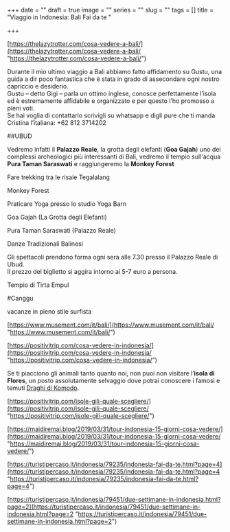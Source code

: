 +++
date = ""
draft = true
image = ""
series = ""
slug = ""
tags = []
title = "Viaggio in Indonesia: Bali Fai da te "

+++

[https://thelazytrotter.com/cosa-vedere-a-bali/](https://thelazytrotter.com/cosa-vedere-a-bali/ "https://thelazytrotter.com/cosa-vedere-a-bali/")

Durante il mio ultimo viaggio a Bali abbiamo fatto affidamento su Gustu, una guida a dir poco fantastica che è stata in grado di assecondare ogni nostro capriccio e desiderio.  
Gustu – detto Gigi – parla un ottimo inglese, conosce perfettamente l’isola ed è estremamente affidabile e organizzato e per questo l’ho promosso a pieni voti.  
Se hai voglia di contattarlo scrivigli su whatsapp e digli pure che ti manda Cristina l’italiana: +62 812 3714202

\##UBUD

Vedremo infatti il **Palazzo Reale**, la grotta degli elefanti (**Goa Gajah**) uno dei complessi archeologici più interessanti di Bali, vedremo il tempio sull'acqua **Pura Taman Saraswati** e raggiungeremo la **Monkey Forest**

Fare trekking tra le risaie Tegalalang

Monkey Forest

Praticare Yoga presso lo studio Yoga Barn

Goa Gajah (La Grotta degli Elefanti)

Pura Taman Saraswati (Palazzo Reale)

Danze Tradizionali Balinesi

Gli spettacoli prendono forma ogni sera alle 7.30 presso il Palazzo Reale di Ubud.  
Il prezzo del biglietto si aggira intorno ai 5-7 euro a persona.

Tempio di Tirta Empul

\#Canggu

vacanze in pieno stile surfista

[https://www.musement.com/it/bali/](https://www.musement.com/it/bali/ "https://www.musement.com/it/bali/")

[https://positivitrip.com/cosa-vedere-in-indonesia/](https://positivitrip.com/cosa-vedere-in-indonesia/ "https://positivitrip.com/cosa-vedere-in-indonesia/")

Se ti piacciono gli animali tanto quanto noi, non puoi non visitare l’**isola di Flores**, un posto assolutamente selvaggio dove potrai conoscere i famosi e temuti [Draghi di Komodo](https://positivitrip.com/isola-del-drago-di-komodo/).

[https://positivitrip.com/isole-gili-quale-scegliere/](https://positivitrip.com/isole-gili-quale-scegliere/ "https://positivitrip.com/isole-gili-quale-scegliere/")

[https://maidiremai.blog/2019/03/31/tour-indonesia-15-giorni-cosa-vedere/](https://maidiremai.blog/2019/03/31/tour-indonesia-15-giorni-cosa-vedere/ "https://maidiremai.blog/2019/03/31/tour-indonesia-15-giorni-cosa-vedere/")

[https://turistipercaso.it/indonesia/79235/indonesia-fai-da-te.html?page=4](https://turistipercaso.it/indonesia/79235/indonesia-fai-da-te.html?page=4 "https://turistipercaso.it/indonesia/79235/indonesia-fai-da-te.html?page=4")

[https://turistipercaso.it/indonesia/79451/due-settimane-in-indonesia.html?page=2](https://turistipercaso.it/indonesia/79451/due-settimane-in-indonesia.html?page=2 "https://turistipercaso.it/indonesia/79451/due-settimane-in-indonesia.html?page=2")